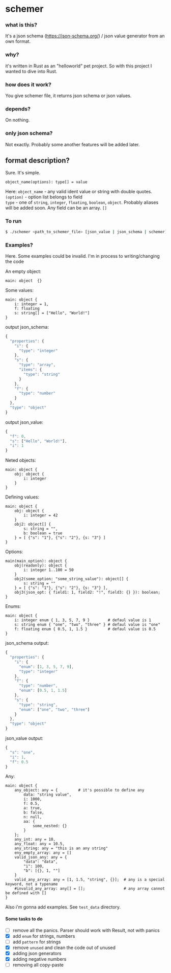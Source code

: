 # schemer

### what is this?

It's a json schema (https://json-schema.org/) / json value generator from an own format.

### why?

it's written in Rust as an "helloworld" pet project. So with this project I wanted to dive into Rust.

### how does it work?

You give schemer file, it returns json schema or json values.

### depends?

On nothing.

### only json schema?

Not exactly. Probably some another features will be added later.

## format description?

Sure. It's simple.

```schemer
object_name(options): type[] = value
```

Here:
`object_name` - any valid ident value or string with double quotes.  
`(option)` - option list belongs to field  
`type` - one of `string`, `integer`, `floating`, `boolean`, `object`. Probably aliases will be added soon. Any field can be an array. `[]`  

### To run

```bash
$ ./schemer <path_to_schemer_file> [json_value | json_schema | schemer]
```

### Examples?

Here. Some examples could be invalid. I'm in process to writing/changing the code

An empty object:

```schemer
main: object  {}
```

Some values:

```schemer
main: object {
    i: integer = 1,
    f: floating
    s: string[] = ["Hello", "World!"]
}
```

output json_schema:

```js
{
  "properties": {
    "i": {
      "type": "integer"
    },
    "s": {
      "type": "array",
      "items": {
        "type": "string"
      }
    },
    "f": {
      "type": "number"
    }
  },
  "type": "object"
}
```

output json_value:

```js
{
  "f": 0,
  "s": ["Hello", "World!"],
  "i": 1
}
```

Neted objects:

```schemer
main: object {
    obj: object {
        i: integer
    }
}
```

Defining values:

```schemer
main: object {
    obj: object {
        i: integer = 42
    }
    obj2: object[] {
        s: string = "",
        b: boolean = true
    } = [ {"s": "1"}, {"s": "2"}, {s: "3"} ]
}

```

Options:

```schemer
main(main_option): object {
    obj(readonly): object {
        i: integer 1..100 = 50
    }
    obj2(some_option: "some_string_value"): object[] {
        s: string = ""
    } = [ {"s": "1"}, {"s": "2"}, {s: "3"} ], 
    obj3(json_opt: { field1: 1, field2: "!", field3: {} }): boolean;
}

```

Enums: 

```schemer
main: object {
    i: integer enum { 1, 3, 5, 7, 9 }        # defaul value is 1
    s: string enum { "one", "two", "three" } # defaul value is "one"
    f: floating enum { 0.5, 1, 1.5 }         # defaul value is 0.5
}
```

json_schema output:

```js
{
  "properties": {
    "i": {
      "enum": [1, 3, 5, 7, 9],
      "type": "integer"
    },
    "f": {
      "type": "number",
      "enum": [0.5, 1, 1.5]
    },
    "s": {
      "type": "string",
      "enum": ["one", "two", "three"]
    }
  },
  "type": "object"
}
```

json_value output:

```js
{
  "s": "one",
  "i": 1,
  "f": 0.5
}
```

Any:

```schemer
main: object {
    any_object: any = {         # it's possible to define any
        data: "string value",
        i: 1000,
        f: 0.5,
        a: true,
        b: false,
        n: null,
        aa: {
            some_nested: {}
        }
    };
    any_int: any = 10,
    any_float: any = 10.5,
    any_string: any = "this is an any string"
    eny_empty_array: any = []
    valid_json_any: any = {
        "data": "data",
        "i": 100,
        "b": [{}, 1, ""]
    }
    valid_any_array: any = [1, 1.5, "string", {}];  # any is a special keyword, not a typename
    #invalid_any_array: any[] = [];                 # any array cannot be defined with [] 
}
```

Also i'm gonna add examples. See `test_data` directory.

#### Some tasks to do

- [ ] remove all the panics. Parser should work with Result, not with panics
- [x] add `enum` for strings, numbers
- [ ] add `pattern` for strings
- [x] remove `unused` and clean the code out of unused
- [x] adding json generators
- [x] adding negative numbers
- [ ] removing all copy-paste
